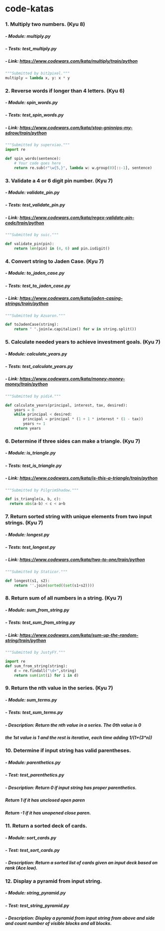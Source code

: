 # code-katas

### 1.  Multiply two numbers. (Kyu 8)
##### - Module: multiply.py
##### - Tests: test_multiply.py
##### - Link: https://www.codewars.com/kata/multiply/train/python

```python
"""Submitted by bit2pixel."""
multiply = lambda x, y: x * y

```


### 2.  Reverse words if longer than 4 letters. (Kyu 6)
##### - Module: spin_words.py
##### - Tests: test_spin_words.py
##### - Link: https://www.codewars.com/kata/stop-gninnips-my-sdrow/train/python

```python
"""Submitted by superxiao."""
import re

def spin_words(sentence):
    # Your code goes here
    return re.sub(r"\w{5,}", lambda w: w.group(0)[::-1], sentence)

```

### 3.  Validate a 4 or 6 digit pin number. (Kyu 7)
##### - Module: validate_pin.py
##### - Tests: test_validate_pin.py
##### - Link: https://www.codewars.com/kata/regex-validate-pin-code/train/python

```python
"""Submitted by suic."""

def validate_pin(pin):
    return len(pin) in (4, 6) and pin.isdigit()

```

### 4.  Convert string to Jaden Case. (Kyu 7)
##### - Module: to_jaden_case.py
##### - Tests: test_to_jaden_case.py
##### - Link: https://www.codewars.com/kata/jaden-casing-strings/train/python

```python
"""Submitted by Azuaron."""

def toJadenCase(string):        
    return " ".join(w.capitalize() for w in string.split())

```

### 5.  Calculate needed years to achieve investment goals. (Kyu 7)
##### - Module: calculate_years.py
##### - Tests: test_calculate_years.py
##### - Link: https://www.codewars.com/kata/money-money-money/train/python

```python
"""Submitted by pidi4."""

def calculate_years(principal, interest, tax, desired):
    years = 0
    while principal < desired:
        principal = principal * (1 + 1 * interest * (1 - tax))
        years += 1
    return years

```

### 6.  Determine if three sides can make a triangle. (Kyu 7)
##### - Module: is_triangle.py
##### - Tests: test_is_triangle.py
##### - Link: https://www.codewars.com/kata/is-this-a-triangle/train/python

```python
"""Submitted by PilgrimShadow."""

def is_triangle(a, b, c):
  return abs(a-b) < c < a+b

```

### 7.  Return sorted string with unique elements from two input strings. (Kyu 7)
##### - Module: longest.py
##### - Tests: test_longest.py
##### - Link: https://www.codewars.com/kata/two-to-one/train/python

```python
"""Submitted by Staticor."""

def longest(s1, s2):
    return ''.join(sorted((set(s1+s2))))

```

### 8.  Return sum of all numbers in a string. (Kyu 7)
##### - Module: sum_from_string.py
##### - Tests: test_sum_from_string.py
##### - Link: https://www.codewars.com/kata/sum-up-the-random-string/train/python

```python
"""Submitted by JustyFY."""

import re
def sum_from_string(string):
    d = re.findall("\d+",string)
    return sum(int(i) for i in d)

```

### 9.  Return the nth value in the series. (Kyu 7)
##### - Module: sum_terms.py
##### - Tests: test_sum_terms.py
##### - Description: Return the nth value in a series.  The 0th value is 0
#####   the 1st value is 1 and the rest is iterative, each time adding 1/(1+(3*n))


### 10.  Determine if input string has valid parentheses.
##### - Module: parenthetics.py
##### - Test: test_parenthetics.py
##### - Description: Return 0 if input string has proper parenthetics.
#####               Return 1 if it has unclosed open paren
#####               Return -1 if it has unopened close paren.

### 11.  Return a sorted deck of cards.
##### - Module: sort_cards.py
##### - Test: test_sort_cards.py
##### - Description: Return a sorted list of cards given an input deck based on rank (Ace low).

### 12. Display a pyramid from input string.
##### - Module: string_pyramid.py
##### - Test: test_string_pyramid.py
##### - Description: Display a pyramid from input string from above and side and count number of visible blocks and all blocks.